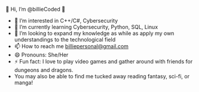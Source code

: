 👋 Hi, I’m @billieCoded 🌈
- 👀 I’m interested in C++/C#, Cybersecurity
- 🌱 I’m currently learning Cybersecurity, Python, SQL, Linux
- 💞️ I’m looking to expand my knowledge as while as apply my own understandings to the technological field
- 📫 How to reach me billiepersonal@gmail.com
- 😄 Pronouns: She/Her
- ⚡ Fun fact: I love to play video games and gather around with friends for dungeons and dragons.
- You may also be able to find me tucked away reading fantasy, sci-fi, or manga!

<!---
billieCoded/billieCoded is a ✨ special ✨ repository because its `README.md` (this file) appears on your GitHub profile.
You can click the Preview link to take a look at your changes.
--->
